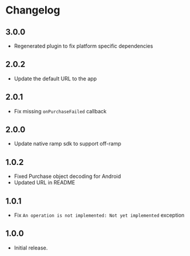 # Changelog

## 3.0.0
* Regenerated plugin to fix platform specific dependencies 

## 2.0.2

* Update the default URL to the app

## 2.0.1

* Fix missing `onPurchaseFailed` callback

## 2.0.0

* Update native ramp sdk to support off-ramp

## 1.0.2

* Fixed Purchase object decoding for Android
* Updated URL in README

## 1.0.1

* Fix `An operation is not implemented: Not yet implemented` exception

## 1.0.0

* Initial release.
